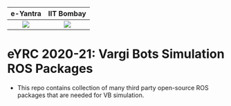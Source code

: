 |                      e-Yantra                      |                          IIT Bombay                          |
| :------------------------------------------------: | :----------------------------------------------------------: |
| ![](http://mooc.e-yantra.org/img/eYantra_logo.svg) | ![](https://upload.wikimedia.org/wikipedia/en/thumb/d/d0/IIT_Bombay_color_logo.png/220px-IIT_Bombay_color_logo.png) |



# eYRC 2020-21: Vargi Bots Simulation ROS Packages

* This repo contains collection of many third party open-source ROS packages that are needed for VB simulation.